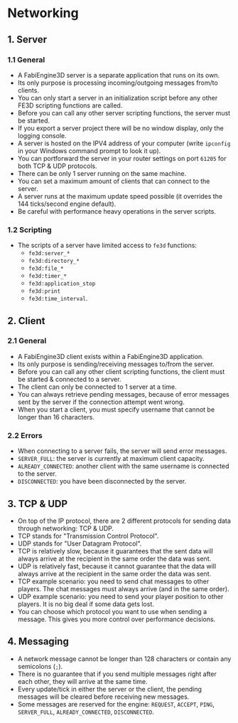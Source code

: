 # Networking

## 1. Server

### 1.1 General

- A FabiEngine3D server is a separate application that runs on its own.
- Its only purpose is processing incoming/outgoing messages from/to clients.
- You can only start a server in an initialization script before any other FE3D scripting functions are called.
- Before you can call any other server scripting functions, the server must be started.
- If you export a server project there will be no window display, only the logging console.
- A server is hosted on the IPV4 address of your computer (write `ipconfig` in your Windows command prompt to look it up).
- You can portforward the server in your router settings on port `61205` for both TCP & UDP protocols.
- There can be only 1 server running on the same machine.
- You can set a maximum amount of clients that can connect to the server.
- A server runs at the maximum update speed possible (it overrides the 144 ticks/second engine default).
- Be careful with performance heavy operations in the server scripts.

### 1.2 Scripting

- The scripts of a server have limited access to `fe3d` functions:
  - `fe3d:server_*`
  - `fe3d:directory_*`
  - `fe3d:file_*`
  - `fe3d:timer_*`
  - `fe3d:application_stop`
  - `fe3d:print`
  - `fe3d:time_interval`.

## 2. Client

### 2.1 General

- A FabiEngine3D client exists within a FabiEngine3D application.
- Its only purpose is sending/receiving messages to/from the server.
- Before you can call any other client scripting functions, the client must be started & connected to a server.
- The client can only be connected to 1 server at a time.
- You can always retrieve pending messages, because of error messages sent by the server if the connection attempt went wrong.
- When you start a client, you must specify username that cannot be longer than 16 characters.

### 2.2 Errors

- When connecting to a server fails, the server will send error messages.
- `SERVER_FULL`: the server is currently at maximum client capacity.
- `ALREADY_CONNECTED`: another client with the same username is connected to the server.
- `DISCONNECTED`: you have been disconnected by the server.

## 3. TCP & UDP

- On top of the IP protocol, there are 2 different protocols for sending data through networking: TCP & UDP.
- TCP stands for "Transmission Control Protocol".
- UDP stands for "User Datagram Protocol".
- TCP is relatively slow, because it guarantees that the sent data will always arrive at the recipient in the same order the data was sent.
- UDP is relatively fast, because it cannot guarantee that the data will always arrive at the recipient in the same order the data was sent.
- TCP example scenario: you need to send chat messages to other players. The chat messages must always arrive (and in the same order).
- UDP example scenario: you need to send your player position to other players. It is no big deal if some data gets lost.
- You can choose which protocol you want to use when sending a message. This gives you more control over performance decisions.

## 4. Messaging

- A network message cannot be longer than 128 characters or contain any semicolons (`;`).
- There is no guarantee that if you send multiple messages right after each other, they will arrive at the same time.
- Every update/tick in either the server or the client, the pending messages will be cleared before receiving new messages.
- Some messages are reserved for the engine: `REQUEST`, `ACCEPT`, `PING`, `SERVER_FULL`, `ALREADY_CONNECTED`, `DISCONNECTED`.
